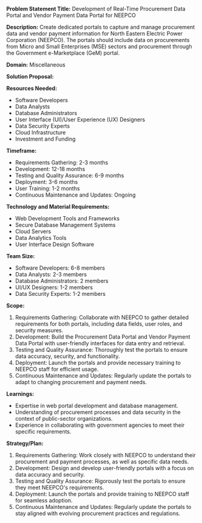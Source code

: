 **Problem Statement Title:** Development of Real-Time Procurement Data Portal and Vendor Payment Data Portal for NEEPCO

**Description:** Create dedicated portals to capture and manage procurement data and vendor payment information for North Eastern Electric Power Corporation (NEEPCO). The portals should include data on procurements from Micro and Small Enterprises (MSE) sectors and procurement through the Government e-Marketplace (GeM) portal.

**Domain:** Miscellaneous

**Solution Proposal:**

**Resources Needed:**
- Software Developers
- Data Analysts
- Database Administrators
- User Interface (UI)/User Experience (UX) Designers
- Data Security Experts
- Cloud Infrastructure
- Investment and Funding

**Timeframe:**
- Requirements Gathering: 2-3 months
- Development: 12-18 months
- Testing and Quality Assurance: 6-9 months
- Deployment: 3-6 months
- User Training: 1-2 months
- Continuous Maintenance and Updates: Ongoing

**Technology and Material Requirements:**
- Web Development Tools and Frameworks
- Secure Database Management Systems
- Cloud Servers
- Data Analytics Tools
- User Interface Design Software

**Team Size:**
- Software Developers: 6-8 members
- Data Analysts: 2-3 members
- Database Administrators: 2 members
- UI/UX Designers: 1-2 members
- Data Security Experts: 1-2 members

**Scope:**
1. Requirements Gathering: Collaborate with NEEPCO to gather detailed requirements for both portals, including data fields, user roles, and security measures.
2. Development: Build the Procurement Data Portal and Vendor Payment Data Portal with user-friendly interfaces for data entry and retrieval.
3. Testing and Quality Assurance: Thoroughly test the portals to ensure data accuracy, security, and functionality.
4. Deployment: Launch the portals and provide necessary training to NEEPCO staff for efficient usage.
5. Continuous Maintenance and Updates: Regularly update the portals to adapt to changing procurement and payment needs.

**Learnings:**
- Expertise in web portal development and database management.
- Understanding of procurement processes and data security in the context of public-sector organizations.
- Experience in collaborating with government agencies to meet their specific requirements.

**Strategy/Plan:**
1. Requirements Gathering: Work closely with NEEPCO to understand their procurement and payment processes, as well as specific data needs.
2. Development: Design and develop user-friendly portals with a focus on data accuracy and security.
3. Testing and Quality Assurance: Rigorously test the portals to ensure they meet NEEPCO's requirements.
4. Deployment: Launch the portals and provide training to NEEPCO staff for seamless adoption.
5. Continuous Maintenance and Updates: Regularly update the portals to stay aligned with evolving procurement practices and regulations.